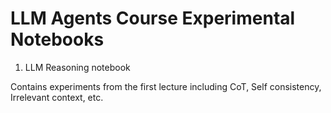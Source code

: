 # LLM Agents Course Experimental Notebooks

1. LLM Reasoning notebook

  Contains experiments from the first lecture including CoT, Self consistency, Irrelevant context, etc.
